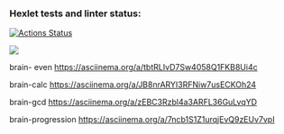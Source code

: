 ### Hexlet tests and linter status:

[![Actions Status](https://github.com/Artoym1234/frontend-project-lvl1/workflows/hexlet-check/badge.svg)](https://github.com/Artoym1234/frontend-project-lvl1/actions)

<a href="https://codeclimate.com/github/Artoym1234/frontend-project-lvl1/maintainability"><img src="https://api.codeclimate.com/v1/badges/baabedddac5b86051ef0/maintainability" /></a>

brain- even https://asciinema.org/a/tbtRLIvD7Sw4058Q1FKB8Ui4c

brain-calc https://asciinema.org/a/JB8nrARYI3RFNiw7usECKOh24

brain-gcd  https://asciinema.org/a/zEBC3Rzbl4a3ARFL36GuLvqYD

brain-progression https://asciinema.org/a/7ncb1S1Z1urqjEvQ9zEUv7vpI
